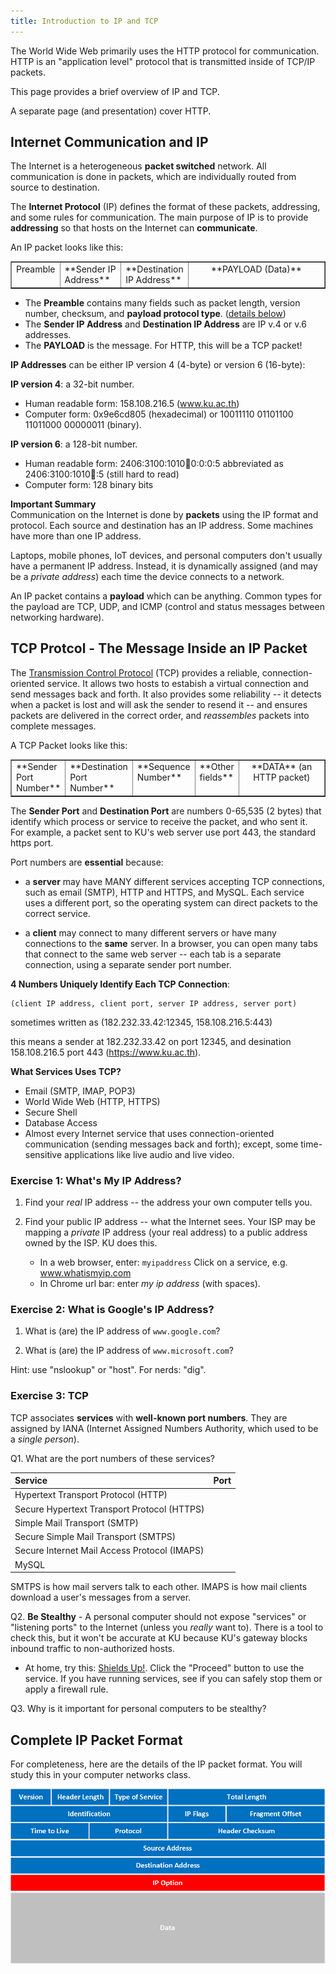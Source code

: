 ```yaml
---
title: Introduction to IP and TCP
---
```


The World Wide Web primarily uses the HTTP protocol for communication.
HTTP is an "application level" protocol that is transmitted inside of
TCP/IP packets.

This page provides a brief overview of IP and TCP.

A separate page (and presentation) cover HTTP.

## Internet Communication and IP

The Internet is a heterogeneous **packet switched** network.
All communication is done in packets, which are individually routed
from source to destination.

The **Internet Protocol** (IP) defines the format of these packets,
addressing, and some rules for communication.  The main purpose of IP
is to provide **addressing** so that hosts on the Internet can **communicate**.

An IP packet looks like this:

<table border="1" width="100%">
<tr valign="top">
<td markdown="span" width="10%">Preamble</td>
<td markdown="span" width="20%">**Sender IP Address**</td>
<td markdown="span" width="20%">**Destination IP Address**</td>
<td markdown="span" width="50%" align="center">**PAYLOAD (Data)**</td>
</tr>
</table>

- The **Preamble** contains many fields such as packet length, version number, checksum, and **payload protocol type**. ([details below](#complete-ip-packet-format))
- The **Sender IP Address** and **Destination IP Address** are IP v.4 or v.6 addresses.
- The **PAYLOAD** is the message.  For HTTP, this will be a TCP packet!

**IP Addresses** can be either IP version 4 (4-byte) or version 6 (16-byte):

**IP version 4**: a 32-bit number. 
   - Human readable form: 158.108.216.5  (www.ku.ac.th)
   - Computer form: 0x9e6cd805 (hexadecimal) or 10011110 01101100 11011000 00000011 (binary).

**IP version 6**: a 128-bit number.
   - Human readable form: 2406:3100:1010:100:0:0:0:5 abbreviated as 2406:3100:1010:100::5 (still hard to read)
   - Computer form: 128 binary bits

**Important Summary**    
Communication on the Internet is done by **packets** using the IP format and protocol.  Each source and destination has an IP address.  Some machines have more than one IP address. 

Laptops, mobile phones, IoT devices, and personal computers don't usually have a permanent IP address.  Instead, it is dynamically assigned (and may be a *private address*) each time the device connects to a network.

An IP packet contains a **payload** which can be anything.  Common types for the payload are TCP, UDP, and ICMP (control and status messages between networking hardware).

## TCP Protcol - The Message Inside an IP Packet

The [Transmission Control Protocol][] (TCP) provides a reliable, connection-oriented service.  It allows two hosts to estabish a virtual connection and send messages back and forth.  It also provides some reliability -- it detects when a packet is lost and will ask the sender to resend it -- and ensures packets are delivered in the correct order, and *reassembles* packets into complete messages.

A TCP Packet looks like this:

<table border="1" width="100%">
<tr valign="top">
<td markdown="span" width="15%">**Sender Port Number**</td>
<td markdown="span" width="15%">**Destination Port Number**</td>
<td markdown="span" width="10%">**Sequence Number**</td>
<td markdown="span" width="10%">**Other fields**</td>
<td markdown="span" width="50%" align="center">**DATA** (an HTTP packet)</td>
</tr>
</table>

The **Sender Port** and **Destination Port** are numbers 0-65,535 (2 bytes) that identify which process or service to receive the packet, and who sent it.    
For example, a packet sent to KU's web server use port 443, the standard https port.

Port numbers are **essential** because:

- a **server** may have MANY different services accepting TCP connections, such as email (SMTP), HTTP and HTTPS, and MySQL.  Each service uses a different port, so the operating system can direct packets to the correct service.

- a **client** may connect to many different servers or have many connections to the **same** server.  In a browser, you can open many tabs that connect to the same web server -- each tab is a separate connection, using a separate sender port number.

**4 Numbers Uniquely Identify Each TCP Connection**:    

    (client IP address, client port, server IP address, server port)

sometimes written as (182.232.33.42:12345, 158.108.216.5:443)

this means a sender at 182.232.33.42 on port 12345, and desination 158.108.216.5 port 443 (https://www.ku.ac.th).

**What Services Uses TCP?**

* Email (SMTP, IMAP, POP3)
* World Wide Web (HTTP, HTTPS)
* Secure Shell
* Database Access
* Almost every Internet service that uses connection-oriented communication (sending messages back and forth); except, some time-sensitive applications like live audio and live video.

[Transmission Control Protocol]:https://www.khanacademy.org/computing/computers-and-internet/xcae6f4a7ff015e7d:the-internet/xcae6f4a7ff015e7d:transporting-packets/a/transmission-control-protocol--tcp

### Exercise 1: What's My IP Address?

1. Find your *real* IP address -- the address your own computer tells you.

2. Find your public IP address -- what the Internet sees.  Your ISP may be mapping a *private* IP address (your real address) to a public address owned by the ISP.  KU does this.
   - In a web browser, enter: `myipaddress` Click on a service, e.g. www.whatismyip.com
   - In Chrome url bar: enter *my ip address* (with spaces).

### Exercise 2: What is Google's IP Address?

1. What is (are) the IP address of `www.google.com`?

2. What is (are) the IP address of `www.microsoft.com`?

Hint: use "nslookup" or "host".  For nerds: "dig".


### Exercise 3: TCP

TCP associates **services** with **well-known port numbers**.  They are assigned by IANA (Internet Assigned Numbers Authority, which used to be a *single person*).  

Q1. What are the port numbers of these services?

| Service                                        | Port  |
|:-----------------------------------------------|-------|
| Hypertext Transport Protocol (HTTP)            |       |
| Secure Hypertext Transport Protocol (HTTPS)    |       |
| Simple Mail Transport (SMTP)                   |       |
| Secure Simple Mail Transport (SMTPS)           |       |
| Secure Internet Mail Access Protocol (IMAPS)   |       |
| MySQL                                          |       |

SMTPS is how mail servers talk to each other. IMAPS is how mail clients download a user's messages from a server.

Q2. **Be Stealthy** - A personal computer should not expose "services" or "listening ports" to the Internet (unless you *really* want to).  There is a tool to check this, but it won't be accurate at KU because KU's gateway blocks inbound traffic to non-authorized hosts.
   - At home, try this: [Shields Up!][shields-up]. Click the "Proceed" button to use the service. If you have running services, see if you can safely stop them or apply a firewall rule.

Q3. Why is it important for personal computers to be stealthy?

[shields-up]: https://www.grc.com/shieldsup


## Complete IP Packet Format

For completeness, here are the details of the IP packet format.
You will study this in your computer networks class. 

![IP packet format](ip-packet-header.webp)
